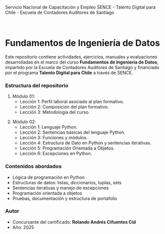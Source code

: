 Servicio Nacional de Capacitación y Empleo SENCE - Talento Digital para Chile - Escuela de Contadores Auditores de Santiago
<br><br><br>


# Fundamentos de Ingeniería de Datos

Este repositorio contiene actividades, ejercicios, manuales y evaluaciones desarrolladas en el marco del curso **Fundamentos de Ingeniería de Datos**, impartido por la Escuela de Contadores Auditores de Santiago y financiado por el programa **Talento Digital para Chile** a través de SENCE.

### Estructura del repositorio

1. Módulo 01:
    - Lección 1: Perfil laboral asociado al plan formativo.
    - Lección 2: Composición del plan formativo.
    - Lección 3: Metodología del curso.
<p>
    
2. Módulo 02:
    - Lección 1: Lenguaje Python.
    - Lección 2: Sentencias básicas del lenguaje Python.
    - Lección 3: Funciones y módulos.
    - Lección 4: Estructura de Dato en Python y sentencias iterativas.
    - Lección 5: Programación Orientada a Objetos.
    - Lección 6: Excepciones en Python.
      

### Contenidos abordados

- Lógica de programación en Python
- Estructuras de datos: listas, diccionarios, tuplas, sets
- Sentencias iterativas y manejo de excepciones
- Programación orientada a objetos
- Pruebas, documentación y estructura de portafolio

### Autor

- Concursante del certificado: **Rolando Andrés Cifuentes Cid**
- Año: 2025
